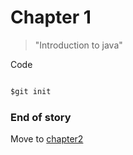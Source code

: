 # Chapter 1

> "Introduction to java"

Code


~~~ Java code

$git init

~~~

### End of story


Move to [chapter2](../chapter2)

